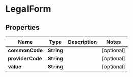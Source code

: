 
# LegalForm

## Properties
Name | Type | Description | Notes
------------ | ------------- | ------------- | -------------
**commonCode** | **String** |  |  [optional]
**providerCode** | **String** |  |  [optional]
**value** | **String** |  |  [optional]



